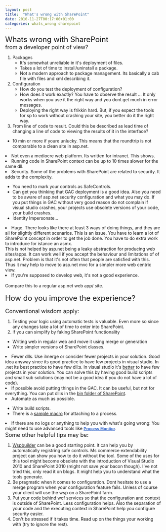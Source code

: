 ```yaml
---
layout: post
title:  "What's wrong with SharePoint"
date: 2010-11-27T00:17:00+01:00
categories: whats_wrong sharepoint
---
```


<div dir="ltr" style="text-align: left;" trbidi="on">
<span class="Apple-style-span" style="font-size: x-large;">Whats wrong with SharePoint</span><br><span class="Apple-style-span" style="font-size: large;">from a developer point of view?</span><br><ol>
<li>Packages<br><ul>
<li>It's somewhat unreliable in it's deployment of files.</li>
<li>Takes a lot of time to install/uninstall a package.</li>
<li>Not a modern approach to package management. Its basically a cab file with files and xml describing it.</li>
</ul>
</li>
<li>Configuration<br><ul>
<li>How do you test the deployment of configuration?</li>
<li>How does it work exactly? You have to observe the result ... It only works when you use it the right way and you dont get much in error messages.</li>
<li>Deploying the right way is frikkin hard. But, if you expect the tools for sp to work without crashing your site, you better do it the right way.</li>
</ul>
</li>
<li>From line of code to result. Could this be described as lead time of changing a line of code to viewing the results of it in the interface?</li>
</ol>
<ul>
<li>10 min or more if youre unlucky. This means that the roundtrip is not comparable to a clean site in asp.net.</li>
</ul>
<li>Not even a mediocre web platform. Its written for intranet. This shows. <br>
</li>
<li>Running code in SharePoint context can be up to 10 times slower for the same dll.<br>
</li>
<li>Security. Some of the problems with SharePoint are related to security. It adds to the complexity.</li>
<ul>
<li>You need to mark your controls as SafeControls.  </li>
<li>Can get you thinking that GAC deployment is a good idea. Also you need to be aware of asp.net security configuration and what you may do. If you put things in GAC without very good reason do not complain if visual studio crashes, your projects use obsolete versions of your code, your build crashes.</li>
<li>Identity Impersonate... </li>
</ul>
<li>Huge. There looks like there at least 3 ways of doing things, and they are all for slightly different scenarios. This is an issue. You have to learn a lot of SharePoint concept in order to get the job done. You have to do extra work to introduce for istance an asmx.<br>
This is not helped by asp.net being a leaky abstraction for producing web sites/apps. It can work well if you accept the behaviour and limitations of of asp.net. Problem is that it's not often that people are satisfied with this. Thus it may help to move to asp.net mvc for a simpler more web centric view.</li>
<li>If you're supposed to develop web, it's not a good experience.</li>

<br>
Compare this to a regular asp.net web app/ site.<br><br><span class="Apple-style-span" style="font-size: x-large;">How do you improve the experience?</span><br><br><span class="Apple-style-span" style="font-size: large;">Conventional wisdom apply:</span><br><ol>
<li>Testing your logic using automatic tests is valuable. Even more so since any changes take a lot of time to enter into SharePoint.</li>
<li>If you can simplify by faking SharePoint functionality</li>
</ol>
<ul>
<li>Writing web in regular web and move it using merge or generation</li>
<li>Write simpler versions of SharePoint classes.</li>
</ul>
<li>Fewer dlls. Use ilmerge or consider fewer projects in your solution. Good idea anyway since its good practice to have few projects in visual studio. In .net its best practice to have few dll:s. In visual studio it's <a href="http://stackoverflow.com/questions/1828309/does-having-more-projects-in-your-visual-studio-increase-compile-time">better</a> to have few projects in your solution. You can solve this by having good build scripts and small sub solutions (may not be a good idea if you do not have a lot of code).</li>
<li>If possible avoid putting things in the GAC. It can be useful, but not for everything. You can put dll:s in the <a href="http://stackoverflow.com/questions/1754006/is-sharepoint-local-bin-deployment-possible">bin folder of SharePoint</a>.</li>
<li>Automate as much as possible. </li>
<ul>
<li>Write build scripts. </li>
<li>There is a <a href="http://stackoverflow.com/questions/1000104/visual-studio-configure-debug-to-attach-to-process">sample macro</a> for attaching to a process.</li>
</ul>
<li>If there are no logs or anything to help you with what's going wrong: You might need to use advanced tools like <span class="Apple-style-span" style="-webkit-border-horizontal-spacing: 2px; -webkit-border-vertical-spacing: 2px; border-collapse: collapse; color: #333333; font-family: 'trebuchet ms', verdana, arial, sans-serif; font-size: 13px; line-height: 18px;"><a href="http://technet.microsoft.com/en-us/sysinternals/bb896645.aspx" style="color: #3366cc; font-weight: bold;">Process Monitor</a>.</span>
</li>

<div>
<span class="Apple-style-span" style="font-size: large;">Some other helpful tips may be:</span>
</div>
<ol>
<li>
<a href="http://wspbuilder.codeplex.com/">Wspbuilder</a> can be a good starting point. It can help you by automatically registring safe controls. Ms commerce extendability project can show you how to do it without the tool. Some of the uses for this tool might become obsolete with the introduction of Visual Studio 2010 and SharePoint 2010 (might not save your bacon though). I've not tried this, only read it on blogs. It might help you to understand what the tools generate.</li>
<li>Be pragmatic when it comes to configuration. Dont hesitate to use a merge program when your configuration feature fails. Unless of course your client will use the wsp on a SharePoint farm. </li>
<li>Put your code behind wcf services so that the configuration and context is outside of SharePoint. Less configuration helps. Also the separation of your code and the executing context in SharePoint help you configure security easier.</li>
<li>Don't be stressed if it takes time. Read up on the things your working with (try to ignore the rest).</li>
</ol>
</div>
<div style="clear: both;"></div>